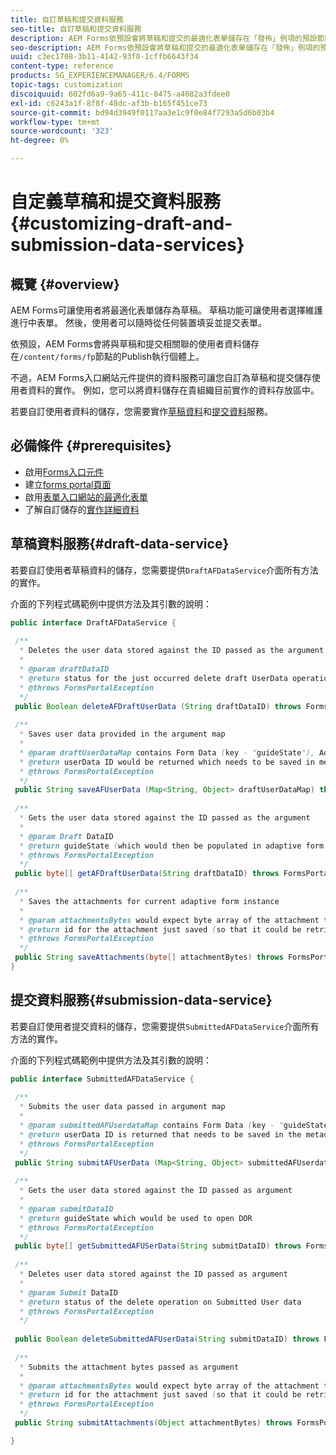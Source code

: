 ```yaml
---
title: 自訂草稿和提交資料服務
seo-title: 自訂草稿和提交資料服務
description: AEM Forms依預設會將草稿和提交的最適化表單儲存在「發佈」例項的預設節點中。 不過，您可以設定AEM Forms的草稿和提交資料服務，以自訂草稿和已提交最適化表單的儲存。
seo-description: AEM Forms依預設會將草稿和提交的最適化表單儲存在「發佈」例項的預設節點中。 不過，您可以設定AEM Forms的草稿和提交資料服務，以自訂草稿和已提交最適化表單的儲存。
uuid: c3ec1708-3b11-4142-93f0-1cffb6643f34
content-type: reference
products: SG_EXPERIENCEMANAGER/6.4/FORMS
topic-tags: customization
discoiquuid: 602fd6a9-9a65-411c-8475-a4082a3fdee0
exl-id: c6243a1f-8f8f-48dc-af3b-b165f451ce73
source-git-commit: bd94d3949f0117aa3e1c9f0e84f7293a5d6b03b4
workflow-type: tm+mt
source-wordcount: '323'
ht-degree: 0%

---
```


# 自定義草稿和提交資料服務{#customizing-draft-and-submission-data-services}

## 概覽 {#overview}

AEM Forms可讓使用者將最適化表單儲存為草稿。 草稿功能可讓使用者選擇維護進行中表單。 然後，使用者可以隨時從任何裝置填妥並提交表單。

依預設，AEM Forms會將與草稿和提交相關聯的使用者資料儲存在`/content/forms/fp`節點的Publish執行個體上。

不過，AEM Forms入口網站元件提供的資料服務可讓您自訂為草稿和提交儲存使用者資料的實作。 例如，您可以將資料儲存在貴組織目前實作的資料存放區中。

若要自訂使用者資料的儲存，您需要實作[草稿資料](/help/forms/using/custom-draft-submission-data-services.md#p-draft-data-service-p)和[提交資料](/help/forms/using/custom-draft-submission-data-services.md#p-submission-data-service-p)服務。

## 必備條件 {#prerequisites}

* 啟用[Forms入口元件](/help/forms/using/enabling-forms-portal-components.md)
* 建立[forms portal頁面](/help/forms/using/creating-form-portal-page.md)
* 啟用[表單入口網站的最適化表單](/help/forms/using/draft-submission-component.md)
* 了解自訂儲存的[實作詳細資料](/help/forms/using/draft-submission-component.md#customizing-the-storage)

## 草稿資料服務{#draft-data-service}

若要自訂使用者草稿資料的儲存，您需要提供`DraftAFDataService`介面所有方法的實作。

介面的下列程式碼範例中提供方法及其引數的說明：

```java
public interface DraftAFDataService {
 
 /**
  * Deletes the user data stored against the ID passed as the argument
  * 
  * @param draftDataID
  * @return status for the just occurred delete draft UserData operation 
  * @throws FormsPortalException
  */
 public Boolean deleteAFDraftUserData (String draftDataID) throws FormsPortalException;
 
 /**
  * Saves user data provided in the argument map
  * 
  * @param draftUserDataMap contains Form Data (key - "guideState"), Adaptive Form Name (Key - "guideName"), and Draft DataID (Key - "userDataID") in case of update
  * @return userData ID would be returned which needs to be saved in metadata node 
  * @throws FormsPortalException
  */
 public String saveAFUserData (Map<String, Object> draftUserDataMap) throws FormsPortalException;
 
 /**
  * Gets the user data stored against the ID passed as the argument
  * 
  * @param Draft DataID
  * @return guideState (which would then be populated in adaptive form to reload the draft) which is stored against draftDataID
  * @throws FormsPortalException
  */
 public byte[] getAFDraftUserData(String draftDataID) throws FormsPortalException;
 
 /**
  * Saves the attachments for current adaptive form instance 
  * 
  * @param attachmentsBytes would expect byte array of the attachment to be saved
  * @return id for the attachment just saved (so that it could be retrieved later)
  * @throws FormsPortalException
  */
 public String saveAttachments(byte[] attachmentBytes) throws FormsPortalException;
}
```

## 提交資料服務{#submission-data-service}

若要自訂使用者提交資料的儲存，您需要提供`SubmittedAFDataService`介面所有方法的實作。

介面的下列程式碼範例中提供方法及其引數的說明：

```java
public interface SubmittedAFDataService {
 
 /**
  * Submits the user data passed in argument map
  * 
  * @param submittedAFUserdataMap contains Form Data (key - "guideState"), Adaptive Form Name (Key - "guideName"), and Draft DataID (Key - "userDataID")
  * @return userData ID is returned that needs to be saved in the metadata node
  * @throws FormsPortalException
  */
 public String submitAFUserData (Map<String, Object> submittedAFUserdataMap) throws FormsPortalException;
 
 /**
  * Gets the user data stored against the ID passed as argument
  * 
  * @param submitDataID
  * @return guideState which would be used to open DOR
  * @throws FormsPortalException
  */
 public byte[] getSubmittedAFUSerData(String submitDataID) throws FormsPortalException;
 
 /**
  * Deletes user data stored against the ID passed as argument
  * 
  * @param Submit DataID
  * @return status of the delete operation on Submitted User data
  * @throws FormsPortalException
  */
 
 public Boolean deleteSubmittedAFUserData(String submitDataID) throws FormsPortalException;
 
 /**
  * Submits the attachment bytes passed as argument
  * 
  * @param attachmentsBytes would expect byte array of the attachment to be saved
  * @return id for the attachment just saved (so that it could be retrieved later) 
  * @throws FormsPortalException
  */
 public String submitAttachments(Object attachmentBytes) throws FormsPortalException;

}
```
